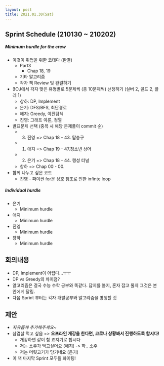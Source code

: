 ```yaml
---
layout: post
title: 2021.01.30(Sat)
---
```

## Sprint Schedule (210130 ~ 210202)

##### *Minimum hurdle for the crew*

- 이것이 취업을 위한 코테다 (완결)
  - Part3
    - Chap 18, 19
  - 기타 알고리즘
  - 각자 책 Review 및 완결하기
- BOJ에서 각자 맞은 유형별로 5문제씩 (총 10문제씩) 선정하기 (실버 2, 골드 2, 플레 1)
  - 창하: DP, Implement
  - 은기: DFS/BFS, 최단경로
  - 애지: Greedy, 이진탐색
  - 진영: 그래프 이론, 정열
- 발표문제 선택 (중복 시 해당 문제풀이 commit 순)
  - 3. 진영 => Chap 18 - 43. 탑승구
  - 1. 애지 => Chap 19 - 47.청소년 상어 
  - 2. 은기 => Chap 18 - 44. 행성 터널 
  - 창하 => Chap 00 - 00. 
- 함께 나누고 싶은 코드
  - 진영 - 파이썬 for문 상호 참조로 인한 infinte loop

##### *Individual hurdle*

- 은기
  - Minimum hurdle
- 애지 
  - Minimum hurdle
- 진영
  - Minimum hurdle
- 창하
  - Minimum hurdle

## 회의내용

- DP, Implement이 어렵다...ㅜㅜ
- DP vs Greedy의 차이점?
- 알고리즘은 결국 수능 수학 공부와 똑같다. 답지를 볼지, 혼자 잡고 풀지 그것은 본인에게 달림.
- 다음 Sprint 부터는 각자 개발공부와 알고리즘을 병행할 것

## 제안

- *자유롭게 추가해주세요~*
- 삼겹살 먹고 싶음 => **오프라인 개강을 한다면, 코로나 상황봐서 진행하도록 합시다!**
  - 개강하면 같이 함 죠지기로 합시다
  - 저는 소주가 먹고싶어요 (애지) -> 하.. 소주 
  - 저는 머릿고기가 당기네요 (은기)
- 이 책 마지막 Sprint 모두들 화이팅!
